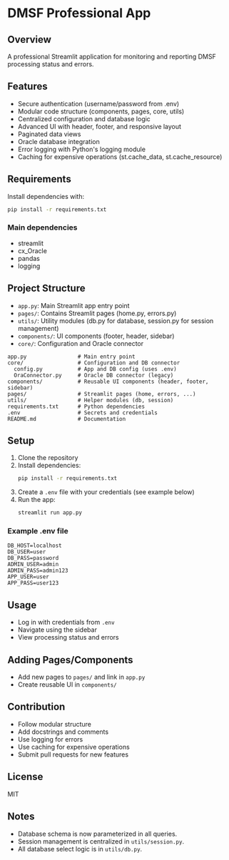 # DMSF Professional App

## Overview
A professional Streamlit application for monitoring and reporting DMSF processing status and errors.

## Features
- Secure authentication (username/password from .env)
- Modular code structure (components, pages, core, utils)
- Centralized configuration and database logic
- Advanced UI with header, footer, and responsive layout
- Paginated data views
- Oracle database integration
- Error logging with Python's logging module
- Caching for expensive operations (st.cache_data, st.cache_resource)

## Requirements

Install dependencies with:

```bash
pip install -r requirements.txt
```

### Main dependencies
- streamlit
- cx_Oracle
- pandas
- logging

## Project Structure

- `app.py`: Main Streamlit app entry point
- `pages/`: Contains Streamlit pages (home.py, errors.py)
- `utils/`: Utility modules (db.py for database, session.py for session management)
- `components/`: UI components (footer, header, sidebar)
- `core/`: Configuration and Oracle connector

```
app.py                # Main entry point
core/                 # Configuration and DB connector
  config.py           # App and DB config (uses .env)
  OraConnector.py     # Oracle DB connector (legacy)
components/           # Reusable UI components (header, footer, sidebar)
pages/                # Streamlit pages (home, errors, ...)
utils/                # Helper modules (db, session)
requirements.txt      # Python dependencies
.env                  # Secrets and credentials
README.md             # Documentation
```

## Setup
1. Clone the repository
2. Install dependencies:
   ```bash
   pip install -r requirements.txt
   ```
3. Create a `.env` file with your credentials (see example below)
4. Run the app:
   ```bash
   streamlit run app.py
   ```

### Example .env file
```
DB_HOST=localhost
DB_USER=user
DB_PASS=password
ADMIN_USER=admin
ADMIN_PASS=admin123
APP_USER=user
APP_PASS=user123
```

## Usage
- Log in with credentials from `.env`
- Navigate using the sidebar
- View processing status and errors

## Adding Pages/Components
- Add new pages to `pages/` and link in `app.py`
- Create reusable UI in `components/`

## Contribution
- Follow modular structure
- Add docstrings and comments
- Use logging for errors
- Use caching for expensive operations
- Submit pull requests for new features

## License
MIT

## Notes
- Database schema is now parameterized in all queries.
- Session management is centralized in `utils/session.py`.
- All database select logic is in `utils/db.py`.
